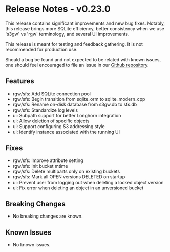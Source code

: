 # Release Notes - v0.23.0

This release contains significant improvements and new bug fixes. Notably,
this release brings more SQLite efficiency, better consistency when we use
's3gw' vs 'rgw' terminology, and several UI improvements.

This release is meant for testing and feedback gathering. It is not recommended
for production use.

Should a bug be found and not expected to be related with known issues, one
should feel encouraged to file an issue in our
[Github repository](https://github.com/aquarist-labs/s3gw/issues/new/choose).

## Features

- rgw/sfs: Add SQLite connection pool
- rgw/sfs: Begin transition from sqlite_orm to sqlite_modern_cpp
- rgw/sfs: Rename on-disk database from s3gw.db to sfs.db
- rgw/sfs: Standardize log levels
- ui: Subpath support for better Longhorn integration
- ui: Allow deletion of specific objects
- ui: Support configuring S3 addressing style
- ui: Identify instance associated with the running UI

## Fixes

- rgw/sfs: Improve attribute setting
- rgw/sfs: Init bucket mtime
- rgw/sfs: Delete multiparts only on existing buckets
- rgw/sfs: Mark all OPEN versions DELETED on startup
- ui: Prevent user from logging out when deleting a locked object version
- ui: Fix error when deleting an object in an unversioned bucket

## Breaking Changes

- No breaking changes are known.

## Known Issues

- No known issues.
